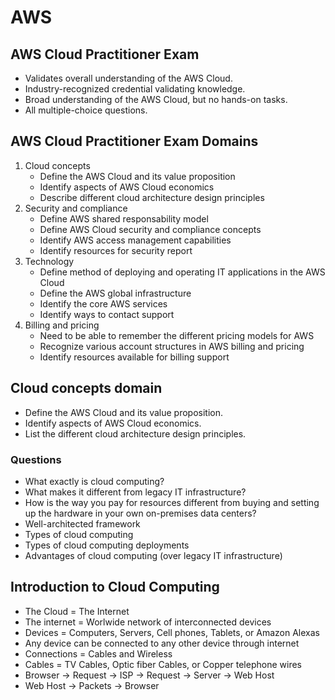 # AWS

## AWS Cloud Practitioner Exam

* Validates overall understanding of the AWS Cloud.
* Industry-recognized credential validating knowledge.
* Broad understanding of the AWS Cloud, but no hands-on tasks.
* All multiple-choice questions.

## AWS Cloud Practitioner Exam Domains

1. Cloud concepts
    * Define the AWS Cloud and its value proposition
    * Identify aspects of AWS Cloud economics
    * Describe different cloud architecture design principles
2. Security and compliance
    * Define AWS shared responsability model
    * Define AWS Cloud security and compliance concepts
    * Identify AWS access management capabilities
    * Identify resources for security report
3. Technology
    * Define method of deploying and operating IT applications in the AWS Cloud
    * Define the AWS global infrastructure
    * Identify the core AWS services
    * Identify ways to contact support
4. Billing and pricing
    * Need to be able to remember the different pricing models for AWS
    * Recognize various account structures in AWS billing and pricing
    * Identify resources available for billing support

## Cloud concepts domain

* Define the AWS Cloud and its value proposition.
* Identify aspects of AWS Cloud economics.
* List the different cloud architecture design principles.

### Questions

* What exactly is cloud computing?
* What makes it different from legacy IT infrastructure?
* How is the way you pay for resources different from buying and setting up the hardware in your own on-premises data centers?
* Well-architected framework
* Types of cloud computing
* Types of cloud computing deployments
* Advantages of cloud computing (over legacy IT infrastructure)

## Introduction to Cloud Computing

* The Cloud = The Internet
* The internet = Worlwide network of interconnected devices
* Devices = Computers, Servers, Cell phones, Tablets, or Amazon Alexas
* Any device can be connected to any other device through internet
* Connections = Cables and Wireless
* Cables = TV Cables, Optic fiber Cables, or Copper telephone wires
* Browser -> Request -> ISP -> Request -> Server -> Web Host
* Web Host -> Packets -> Browser